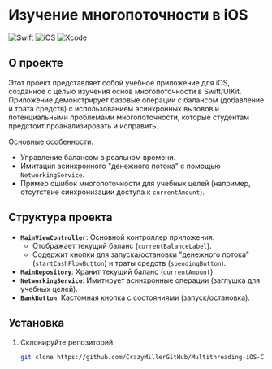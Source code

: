 # Изучение многопоточности в iOS

![Swift](https://img.shields.io/badge/Swift-5.0-orange.svg) ![iOS](https://img.shields.io/badge/iOS-15.0+-blue.svg) ![Xcode](https://img.shields.io/badge/Xcode-15.0+-green.svg)

## О проекте

Этот проект представляет собой учебное приложение для iOS, созданное с целью изучения основ многопоточности в Swift/UIKit. Приложение демонстрирует базовые операции с балансом (добавление и трата средств) с использованием асинхронных вызовов и потенциальными проблемами многопоточности, которые студентам предстоит проанализировать и исправить.

Основные особенности:
- Управление балансом в реальном времени.
- Имитация асинхронного "денежного потока" с помощью `NetworkingService`.
- Пример ошибок многопоточности для учебных целей (например, отсутствие синхронизации доступа к `currentAmount`).

## Структура проекта

- **`MainViewController`**: Основной контроллер приложения.
  - Отображает текущий баланс (`currentBalanceLabel`).
  - Содержит кнопки для запуска/остановки "денежного потока" (`startCashFlowButton`) и траты средств (`spendingButton`).
- **`MainRepository`**: Хранит текущий баланс (`currentAmount`).
- **`NetworkingService`**: Имитирует асинхронные операции (заглушка для учебных целей).
- **`BankButton`**: Кастомная кнопка с состояниями (запуск/остановка).

## Установка

1. Склонируйте репозиторий:
   ```bash
   git clone https://github.com/CrazyMillerGitHub/Multithreading-iOS-Case
